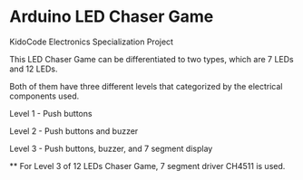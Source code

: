 # Arduino LED Chaser Game
KidoCode Electronics Specialization Project

This LED Chaser Game can be differentiated to two types, which are 7 LEDs and 12 LEDs.

Both of them have three different levels that categorized by the electrical components used.

Level 1 - Push buttons

Level 2 - Push buttons and buzzer

Level 3 - Push buttons, buzzer, and 7 segment display

** For Level 3 of 12 LEDs Chaser Game, 7 segment driver CH4511 is used.
